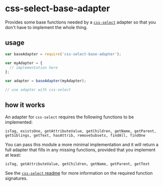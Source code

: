 # css-select-base-adapter

Provides some base functions needed by a 
[`css-select`](https://github.com/fb55/css-select) adapter so that you don't
have to implement the whole thing.

## usage

```javascript
var baseAdapter = require('css-select-base-adapter');

var myAdapter = {
  // implementation here
};

var adapter = baseAdapter(myAdapter);

// use adapter with css-select
```

## how it works

An adapter for `css-select` requires the following functions to be implemented:

```
isTag, existsOne, getAttributeValue, getChildren, getName, getParent,
getSiblings, getText, hasAttrib, removeSubsets, findAll, findOne
```

You can pass this module a more minimal implementation and it will return a full 
adapter that fills in any missing functions, provided that you implement at 
least:  

```
isTag, getAttributeValue, getChildren, getName, getParent, getText
```

See the 
[`css-select` readme](https://github.com/fb55/css-select/blob/master/README.md)
for more information on the required function signatures.
